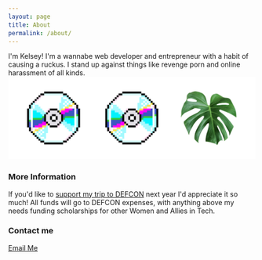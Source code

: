 ```yaml
---
layout: page
title: About
permalink: /about/
---
```


I'm Kelsey! I'm a wannabe web developer and entrepreneur with a habit of causing a ruckus. I stand up against things like revenge porn and online harassment of all kinds.
![cd icons](/images/cds.png)

### More Information

If you'd like to [support my trip to DEFCON](https://www.gofundme.com/f/tits4defcon) next year I'd appreciate it so much! All funds will go to DEFCON expenses, with anything above my needs funding scholarships for other Women and Allies in Tech. 

### Contact me
[Email Me](mailto:kelseyrbressler@gmail.com)

<br>
<br>

